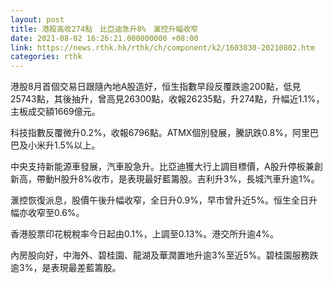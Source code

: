 ```yaml
---
layout: post
title: 港股高收274點　比亞迪急升8%　滙控升幅收窄
date: 2021-08-02 16:26:21.000000000 +08:00
link: https://news.rthk.hk/rthk/ch/component/k2/1603830-20210802.htm
categories: rthk
---
```


港股8月首個交易日跟隨內地A股造好，恒生指數早段反覆跌逾200點，低見25743點，其後抽升，曾高見26300點，收報26235點，升274點，升幅近1.1%，主板成交額1669億元。

科技指數反覆微升0.2%，收報6796點。ATMX個別發展，騰訊跌0.8%，阿里巴巴及小米升1.5%以上。

中央支持新能源車發展，汽車股急升。比亞迪獲大行上調目標價，A股升停板兼創新高，帶動H股升8%收市，是表現最好藍籌股。吉利升3%，長城汽車升逾1%。

滙控恢復派息，股價午後升幅收窄，全日升0.9%，早市曾升近5%。恒生全日升幅亦收窄至0.6%。

香港股票印花稅稅率今日起由0.1%，上調至0.13%。港交所升逾4%。

內房股向好，中海外、碧桂園、龍湖及華潤置地升逾3%至近5%。碧桂園服務跌逾3%，是表現最差藍籌股。
